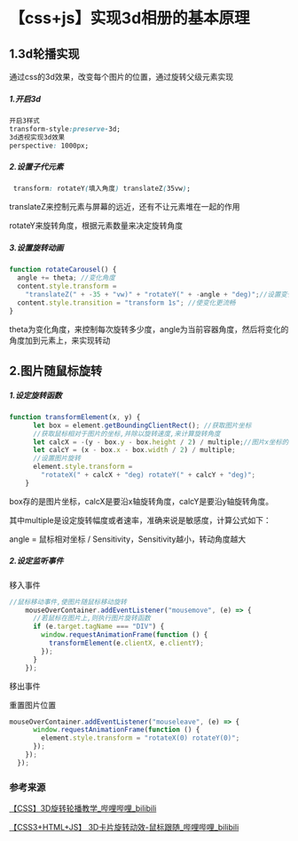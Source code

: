 # 【css+js】实现3d相册的基本原理

## 1.3d轮播实现

通过css的3d效果，改变每个图片的位置，通过旋转父级元素实现

##### 1.开启3d

```css
开启3样式
transform-style:preserve-3d;
3d透视实现3d效果
perspective: 1000px;
```

##### 2.设置子代元素

```css
 transform: rotateY(填入角度) translateZ(35vw);
```

translateZ来控制元素与屏幕的远近，还有不让元素堆在一起的作用

rotateY来旋转角度，根据元素数量来决定旋转角度

##### 3.设置旋转动画

```js
function rotateCarousel() {
  angle += theta; //变化角度
  content.style.transform =
    "translateZ(" + -35 + "vw)" + "rotateY(" + -angle + "deg)";//设置变化
  content.style.transition = "transform 1s"; //使变化更流畅
}
```

theta为变化角度，来控制每次旋转多少度，angle为当前容器角度，然后将变化的角度加到元素上，来实现转动

## 2.图片随鼠标旋转

##### 1.设定旋转函数

```js
function transformElement(x, y) {
      let box = element.getBoundingClientRect(); //获取图片坐标
      //获取鼠标相对于图片的坐标,并除以旋转速度,来计算旋转角度
      let calcX = -(y - box.y - box.height / 2) / multiple;//图片x坐标的旋转角度因用于鼠标从图片的正上方向正下方移动,所以为负
      let calcY = (x - box.x - box.width / 2) / multiple;
      //设置图片旋转
      element.style.transform =
        "rotateX(" + calcX + "deg) rotateY(" + calcY + "deg)";
    }
```

box存的是图片坐标，calcX是要沿x轴旋转角度，calcY是要沿y轴旋转角度。

其中multiple是设定旋转幅度或者速率，准确来说是敏感度，计算公式如下：

angle = 鼠标相对坐标 / Sensitivity，Sensitivity越小，转动角度越大

##### 2.设定监听事件

移入事件

```js
//鼠标移动事件,使图片随鼠标移动旋转
    mouseOverContainer.addEventListener("mousemove", (e) => {
      //若鼠标在图片上,则执行图片旋转函数
      if (e.target.tagName === "DIV") {
        window.requestAnimationFrame(function () {
          transformElement(e.clientX, e.clientY);
        });
      }
    });
```

移出事件

重置图片位置

```js
mouseOverContainer.addEventListener("mouseleave", (e) => {
      window.requestAnimationFrame(function () {
        element.style.transform = "rotateX(0) rotateY(0)";
      });
    });
  });
```



### 参考来源

[【CSS】3D旋转轮播教学_哔哩哔哩_bilibili](https://www.bilibili.com/video/BV14z4y1w7cg/?spm_id_from=333.880.my_history.page.click&vd_source=fcbece0799d72366ad76fcf857a0c04b)

[【CSS3+HTML+JS】 3D卡片旋转动效-鼠标跟随_哔哩哔哩_bilibili](https://www.bilibili.com/video/BV1XT411J78u/?spm_id_from=333.880.my_history.page.click&vd_source=fcbece0799d72366ad76fcf857a0c04b)